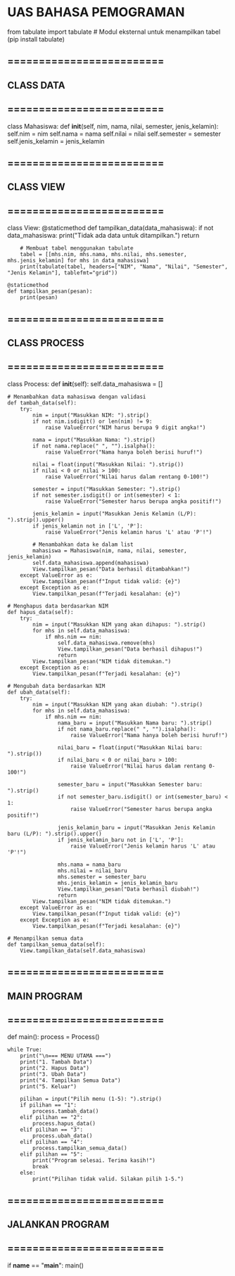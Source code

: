 # UAS BAHASA PEMOGRAMAN

from tabulate import tabulate  # Modul eksternal untuk menampilkan tabel (pip install tabulate)

## =========================
## CLASS DATA
## =========================
class Mahasiswa:
    def __init__(self, nim, nama, nilai, semester, jenis_kelamin):
        self.nim = nim
        self.nama = nama
        self.nilai = nilai
        self.semester = semester
        self.jenis_kelamin = jenis_kelamin


## =========================
## CLASS VIEW
## =========================
class View:
    @staticmethod
    def tampilkan_data(data_mahasiswa):
        if not data_mahasiswa:
            print("Tidak ada data untuk ditampilkan.")
            return

        # Membuat tabel menggunakan tabulate
        tabel = [[mhs.nim, mhs.nama, mhs.nilai, mhs.semester, mhs.jenis_kelamin] for mhs in data_mahasiswa]
        print(tabulate(tabel, headers=["NIM", "Nama", "Nilai", "Semester", "Jenis Kelamin"], tablefmt="grid"))

    @staticmethod
    def tampilkan_pesan(pesan):
        print(pesan)


## =========================
## CLASS PROCESS
## =========================
class Process:
    def __init__(self):
        self.data_mahasiswa = []

    # Menambahkan data mahasiswa dengan validasi
    def tambah_data(self):
        try:
            nim = input("Masukkan NIM: ").strip()
            if not nim.isdigit() or len(nim) != 9:
                raise ValueError("NIM harus berupa 9 digit angka!")

            nama = input("Masukkan Nama: ").strip()
            if not nama.replace(" ", "").isalpha():
                raise ValueError("Nama hanya boleh berisi huruf!")

            nilai = float(input("Masukkan Nilai: ").strip())
            if nilai < 0 or nilai > 100:
                raise ValueError("Nilai harus dalam rentang 0-100!")

            semester = input("Masukkan Semester: ").strip()
            if not semester.isdigit() or int(semester) < 1:
                raise ValueError("Semester harus berupa angka positif!")

            jenis_kelamin = input("Masukkan Jenis Kelamin (L/P): ").strip().upper()
            if jenis_kelamin not in ['L', 'P']:
                raise ValueError("Jenis kelamin harus 'L' atau 'P'!")

            # Menambahkan data ke dalam list
            mahasiswa = Mahasiswa(nim, nama, nilai, semester, jenis_kelamin)
            self.data_mahasiswa.append(mahasiswa)
            View.tampilkan_pesan("Data berhasil ditambahkan!")
        except ValueError as e:
            View.tampilkan_pesan(f"Input tidak valid: {e}")
        except Exception as e:
            View.tampilkan_pesan(f"Terjadi kesalahan: {e}")

    # Menghapus data berdasarkan NIM
    def hapus_data(self):
        try:
            nim = input("Masukkan NIM yang akan dihapus: ").strip()
            for mhs in self.data_mahasiswa:
                if mhs.nim == nim:
                    self.data_mahasiswa.remove(mhs)
                    View.tampilkan_pesan("Data berhasil dihapus!")
                    return
            View.tampilkan_pesan("NIM tidak ditemukan.")
        except Exception as e:
            View.tampilkan_pesan(f"Terjadi kesalahan: {e}")

    # Mengubah data berdasarkan NIM
    def ubah_data(self):
        try:
            nim = input("Masukkan NIM yang akan diubah: ").strip()
            for mhs in self.data_mahasiswa:
                if mhs.nim == nim:
                    nama_baru = input("Masukkan Nama baru: ").strip()
                    if not nama_baru.replace(" ", "").isalpha():
                        raise ValueError("Nama hanya boleh berisi huruf!")

                    nilai_baru = float(input("Masukkan Nilai baru: ").strip())
                    if nilai_baru < 0 or nilai_baru > 100:
                        raise ValueError("Nilai harus dalam rentang 0-100!")

                    semester_baru = input("Masukkan Semester baru: ").strip()
                    if not semester_baru.isdigit() or int(semester_baru) < 1:
                        raise ValueError("Semester harus berupa angka positif!")

                    jenis_kelamin_baru = input("Masukkan Jenis Kelamin baru (L/P): ").strip().upper()
                    if jenis_kelamin_baru not in ['L', 'P']:
                        raise ValueError("Jenis kelamin harus 'L' atau 'P'!")

                    mhs.nama = nama_baru
                    mhs.nilai = nilai_baru
                    mhs.semester = semester_baru
                    mhs.jenis_kelamin = jenis_kelamin_baru
                    View.tampilkan_pesan("Data berhasil diubah!")
                    return
            View.tampilkan_pesan("NIM tidak ditemukan.")
        except ValueError as e:
            View.tampilkan_pesan(f"Input tidak valid: {e}")
        except Exception as e:
            View.tampilkan_pesan(f"Terjadi kesalahan: {e}")

    # Menampilkan semua data
    def tampilkan_semua_data(self):
        View.tampilkan_data(self.data_mahasiswa)


## =========================
## MAIN PROGRAM
## =========================
def main():
    process = Process()

    while True:
        print("\n=== MENU UTAMA ===")
        print("1. Tambah Data")
        print("2. Hapus Data")
        print("3. Ubah Data")
        print("4. Tampilkan Semua Data")
        print("5. Keluar")

        pilihan = input("Pilih menu (1-5): ").strip()
        if pilihan == "1":
            process.tambah_data()
        elif pilihan == "2":
            process.hapus_data()
        elif pilihan == "3":
            process.ubah_data()
        elif pilihan == "4":
            process.tampilkan_semua_data()
        elif pilihan == "5":
            print("Program selesai. Terima kasih!")
            break
        else:
            print("Pilihan tidak valid. Silakan pilih 1-5.")


## =========================
## JALANKAN PROGRAM
## =========================
if __name__ == "__main__":
    main()
